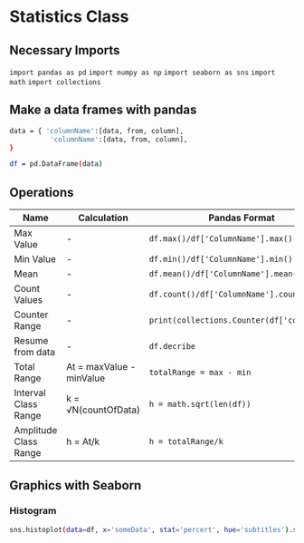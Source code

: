 # Statistics Class

## Necessary Imports

`import pandas as pd`
`import numpy as np`
`import seaborn as sns`
`import math`
`import collections`

## Make a data frames with pandas

```sh
data = { 'columnName':[data, from, column],
          'columnName':[data, from, column],
}

df = pd.DataFrame(data)
```

## Operations

| Name | Calculation | Pandas Format |
| ------ | ------ | ------ |
| Max Value | - | ```df.max()/df['ColumnName'].max()```|
| Min Value | - | ```df.min()/df['ColumnName'].min()```|
| Mean | - | ```df.mean()/df['ColumnName'].mean()```|
| Count Values | - | ```df.count()/df['ColumnName'].count()```|
| Counter Range | - | ```print(collections.Counter(df['column']))```|
| Resume from data | - | ```df.decribe```|
| Total Range | At = maxValue - minValue | ```totalRange = max - min```|
| Interval Class Range | k = √N(countOfData) | ```h = math.sqrt(len(df))```|
| Amplitude Class Range | h = At/k | ```h = totalRange/k```|

## Graphics with Seaborn

### Histogram
```sh
sns.histoplot(data=df, x='someData', stat='percert', hue='subtitles').set_title('NameTitle')
```
